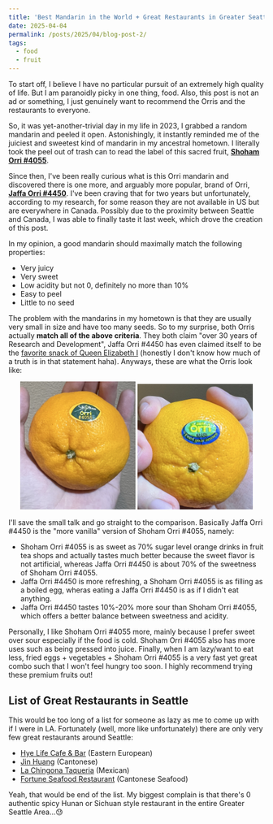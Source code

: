 ```yaml
---
title: 'Best Mandarin in the World + Great Restaurants in Greater Seattle'
date: 2025-04-04
permalink: /posts/2025/04/blog-post-2/
tags:
  - food
  - fruit
---
```


To start off, I believe I have no particular pursuit of an extremely high quality of life. But I am paranoidly picky in one thing, food. Also, this post is not an ad or something, I just genuinely want to recommend the Orris and the restaurants to everyone.

So, it was yet-another-trivial day in my life in 2023, I grabbed a random mandarin and peeled it open. Astonishingly, it instantly reminded me of the juiciest and sweetest kind of mandarin in my ancestral hometown. I literally took the peel out of trash can to read the label of this sacred fruit, [**Shoham Orri #4055**](https://www.mshoham.com/orrimandarinvariety).

Since then, I've been really curious what is this Orri mandarin and discovered there is one more, and arguably more popular, brand of Orri, [**Jaffa Orri #4450**](https://orrijaffa.com/). I've been craving that for two years but unfortunately, according to my research, for some reason they are not available in US but are everywhere in Canada. Possibly due to the proximity between Seattle and Canada, I was able to finally taste it last week, which drove the creation of this post.

In my opinion, a good mandarin should maximally match the following properties:
- Very juicy
- Very sweet
- Low acidity but not 0, definitely no more than 10%
- Easy to peel
- Little to no seed

The problem with the mandarins in my hometown is that they are usually very small in size and have too many seeds. So to my surprise, both Orris actually **match all of the above criteria**. They both claim "over 30 years of Research and Development", Jaffa Orri #4450 has even claimed itself to be the [favorite snack of Queen Elizabeth I](https://orrijaffa.com/about-jaffa/) (honestly I don't know how much of a truth is in that statement haha). Anyways, these are what the Orris look like:

<p align="center">
  <img src="/images/blog_post_2/shoham.jpg" alt="Shoham Orri #4405" width="45%"/>
  <img src="/images/blog_post_2/jaffa.jpg" alt="Jaffa Orri #4450" width="45%"/>
</p>

I'll save the small talk and go straight to the comparison. Basically Jaffa Orri #4450 is the "more vanilla" version of Shoham Orri #4055, namely:
- Shoham Orri #4055 is as sweet as 70% sugar level orange drinks in fruit tea shops and actually tastes much better because the sweet flavor is not artificial, whereas Jaffa Orri #4450 is about 70% of the sweetness of Shoham Orri #4055.
- Jaffa Orri #4450 is more refreshing, a Shoham Orri #4055 is as filling as a boiled egg, wheras eating a Jaffa Orri #4450 is as if I didn't eat anything.
- Jaffa Orri #4450 tastes 10%-20% more sour than Shoham Orri #4055, which offers a better balance between sweetness and acidity.

Personally, I like Shoham Orri #4055 more, mainly because I prefer sweet over sour especially if the food is cold. Shoham Orri #4055 also has more uses such as being pressed into juice. Finally, when I am lazy/want to eat less, fried eggs + vegetables + Shoham Orri #4055 is a very fast yet great combo such that I won't feel hungry too soon. I highly recommend trying these premium fruits out!

## List of Great Restaurants in Seattle
This would be too long of a list for someone as lazy as me to come up with if I were in LA. Fortunately (well, more like unfortunately) there are only very few great restaurants around Seattle:
- [Hye Life Cafe & Bar](https://www.google.com/maps/place/Hye+Life+Cafe+%26+Bar/@47.6179994,-122.1275094,14z/data=!4m15!1m8!3m7!1s0x54906defb12553e1:0x76be8e84579689e5!2sHye+Life+Cafe+%26+Bar!8m2!3d47.6179919!4d-122.127242!10e5!16s%2Fg%2F11g0hl81rk!3m5!1s0x54906defb12553e1:0x76be8e84579689e5!8m2!3d47.6179919!4d-122.127242!16s%2Fg%2F11g0hl81rk?entry=ttu&g_ep=EgoyMDI1MDYzMC4wIKXMDSoASAFQAw%3D%3D) (Eastern European)
- [Jin Huang](https://www.google.com/maps/place/Jin+Huang+(King's+Kitchen)/@47.5989409,-122.325184,17z/data=!3m1!4b1!4m6!3m5!1s0x54906b0024381dbf:0xd67a034b5bcb3e40!8m2!3d47.5989373!4d-122.3226091!16s%2Fg%2F11wbhkp4_7) (Cantonese)
- [La Chingona Taqueria](https://www.google.com/maps/place/La+Chingona+Mexican+Cuisine+Bellevue/@47.5893958,-122.3397297,12z/data=!4m10!1m2!2m1!1sLa+Chingona+Taqueria!3m6!1s0x54906d51347f422b:0x6ccbb85c9769adc4!8m2!3d47.6088774!4d-122.1435023!15sChRMYSBDaGluZ29uYSBUYXF1ZXJpYVoWIhRsYSBjaGluZ29uYSB0YXF1ZXJpYZIBEm1leGljYW5fcmVzdGF1cmFudKoBSwoNL2cvMTFzYjhyODF5dxABMh4QASIahgVArrL_TpG60-z55EgzYpQScS5Wg2B0dIQyGBACIhRsYSBjaGluZ29uYSB0YXF1ZXJpYeABAA!16s%2Fg%2F11kt_m3pmf?entry=ttu&g_ep=EgoyMDI1MDYzMC4wIKXMDSoASAFQAw%3D%3D) (Mexican)
- [Fortune Seafood Restaurant](https://www.google.com/maps/place/Fortune+Seafood+Restaurant/@47.389204,-122.5080629,11z/data=!4m10!1m2!2m1!1sfortune+seafood!3m6!1s0x54905ea1012efcb5:0x1f688761d0fe61ac!8m2!3d47.389204!4d-122.2031923!15sCg9mb3J0dW5lIHNlYWZvb2RaESIPZm9ydHVuZSBzZWFmb29kkgESc2VhZm9vZF9yZXN0YXVyYW50qgFMEAEqEyIPZm9ydHVuZSBzZWFmb29kKAAyHhABIhohKy60LTMjymrb2Air9tSgd55vNWNOTOKqqTITEAIiD2ZvcnR1bmUgc2VhZm9vZOABAA!16s%2Fg%2F1tdb3zvr) (Cantonese Seafood)

Yeah, that would be end of the list. My biggest complain is that there's 0 authentic spicy Hunan or Sichuan style restaurant in the entire Greater Seattle Area...😓